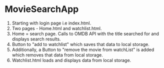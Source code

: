 # MovieSearchApp

1. Starting with login page i.e index.html.
2. Two pages - Home.html and watchlist.html.
3. Home = search page. Calls to OMDB API with the title searched for and displays search results.
4. Button to "add to watchlist" which saves that data to local storage.
5. Additionally, a Button to "remove the movie from watchList" is added which removes that data from local storage.
6. Watchlist.html loads and displays data from local storage.
